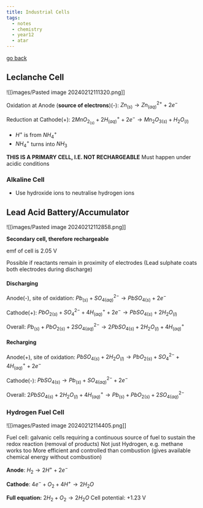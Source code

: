 ```yaml
---
title: Industrial Cells
tags:
  - notes
  - chemistry
  - year12
  - atar
---
```


[go back](12Subjects/12Chemistry.md)

## Leclanche Cell

![[images/Pasted image 20240212111320.png]]

Oxidation at Anode (**source of electrons**)(-): $Zn_{(s)} \to Zn_{(aq)}^{2+} + 2e^-$

Reduction at Cathode(+): $2MnO_{2_(s)}+2H^+_{(aq)}+2e^- \to Mn_{2}O_{3(s)}+H_{2}O_{(l)}$
- $H^+$ is from $NH_4 ^+$ 
- $NH_{4}^+$ turns into $NH_{3}$

**THIS IS A PRIMARY CELL, I.E. NOT RECHARGEABLE**
Must happen under acidic conditions

### Alkaline Cell
- Use hydroxide ions to neutralise hydrogen ions

## Lead Acid Battery/Accumulator
![[images/Pasted image 20240212112858.png]]

**Secondary cell, therefore rechargeable**

emf of cell is 2.05 V

Possible if reactants remain in proximity of electrodes (Lead sulphate coats both electrodes during discharge)

#### Discharging

Anode(-), site of oxidation: $Pb_{(s)} + SO_{4(aq)}^{2-}\to PbSO_{4(s)}+2e^-$

Cathode(+): $PbO_{2(s)} + SO_{4}^{2-}+4H^+_{(aq)} + 2e^- \to PbSO_{4(s)}+2H_{2}O_{(l)}$

Overall: $Pb_{(s)}+PbO_{2(s)}+2SO_{4(aq)}^{2-}\to 2PbSO_{4(s)}+2H_{2}O_{(l)}+4H^+_{(aq)}$
#### Recharging

Anode(+), site of oxidation:  $PbSO_{4(s)}+2H_{2}O_{(l)} \to   PbO_{2(s)} + SO_{4}^{2-}+4H^+_{(aq)} + 2e^-$

Cathode(-): $PbSO_{4(s)} \to Pb_{(s)} + SO_{4(aq)}^{2-}+2e^-$

Overall: $2PbSO_{4(s)}+2H_{2}O_{(l)}+4H^+_{(aq)} \to Pb_{(s)}+PbO_{2(s)}+2SO_{4(aq)}^{2-}$

### Hydrogen Fuel Cell

![[images/Pasted image 20240212114405.png]]

Fuel cell: galvanic cells requiring a continuous source of fuel to sustain the redox reaction (removal of products)
Not just Hydrogen, e.g. methane works too
More efficient and controlled than combustion (gives available chemical energy without combustion)

**Anode**: $H_{2} \to 2H^+ + 2e^-$

**Cathode**: $4e^- + O_{2}+4H^+ \to 2H_{2}O$

**Full equation:** $2H_{2} + O_{2} \to 2H_{2}O$
Cell potential: +1.23 V